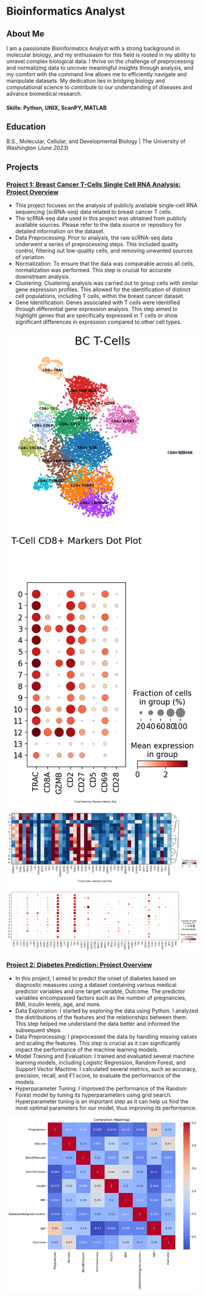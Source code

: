 # Bioinformatics Analyst

## About Me
 I am a passionate Bioinformatics Analyst with a strong background in molecular biology, and my enthusiasm for this field is rooted in my ability to unravel complex biological data.  I thrive on the challenge of preprocessing and normalizing data to uncover meaningful insights through analysis, and my comfort with the command line allows me to efficiently navigate and manipulate datasets.  My dedication lies in bridging biology and computational science to contribute to our understanding of diseases and advance biomedical research.

#### Skills: Python, UNIX, ScanPY, MATLAB

## Education
B.S., Molecular, Cellular, and Developmental Biology | The University of Washington (_June 2023_)

## Projects
### [Project 1: Breast Cancer T-Cells Single Cell RNA Analysis: Project Overview](https://github.com/JoshTjan/Breast_Cancer_Tcells_SCRNA_Analysis_Project)
* This project focuses on the analysis of publicly available single-cell RNA sequencing (scRNA-seq) data related to breast cancer T cells. 
* The scRNA-seq data used in this project was obtained from publicly available sources. Please refer to the data source or repository for detailed information on the dataset.
* Data Preprocessing: Prior to analysis, the raw scRNA-seq data underwent a series of preprocessing steps. This included quality control, filtering out low-quality cells, and removing unwanted sources of variation.
* Normalization: To ensure that the data was comparable across all cells, normalization was performed. This step is crucial for accurate downstream analysis.
* Clustering: Clustering analysis was carried out to group cells with similar gene expression profiles. This allowed for the identification of distinct cell populations, including T cells, within the breast cancer dataset.
* Gene Identification: Genes associated with T cells were identified through differential gene expression analysis. This step aimed to highlight genes that are specifically expressed in T cells or show significant differences in expression compared to other cell types.
  
![BC_Cluster](/image/BC_Cluster_Labeled.png)![](/image/CD8%2Bmarker_dot.png)
![](/image/Memory_Tcell.png)
![](/image/cd4_dot.png)


### [Project 2: Diabetes Prediction: Project Overview](https://github.com/JoshTjan/Diabetes_Prediction)
* In this project, I aimed to predict the onset of diabetes based on diagnostic measures using a dataset containing various medical predictor variables and one target variable, Outcome. The predictor variables encompassed factors such as the number of pregnancies, BMI, insulin levels, age, and more.
* Data Exploration: I started by exploring the data using Python. I analyzed the distributions of the features and the relationships between them. This step helped me understand the data better and informed the subsequent steps.
* Data Preprocessing: I preprocessed the data by handling missing values and scaling the features. This step is crucial as it can significantly impact the performance of the machine learning models.
* Model Training and Evaluation: I trained and evaluated several machine learning models, including Logistic Regression, Random Forest, and Support Vector Machine. I calculated several metrics, such as accuracy, precision, recall, and F1 score, to evaluate the performance of the models.
* Hyperparameter Tuning: I improved the performance of the Random Forest model by tuning its hyperparameters using grid search. Hyperparameter tuning is an important step as it can help us find the most optimal parameters for our model, thus improving its performance.

![](/image/Dia_Pred.png)
